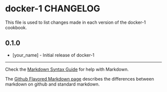 docker-1 CHANGELOG
==================

This file is used to list changes made in each version of the docker-1 cookbook.

0.1.0
-----
- [your_name] - Initial release of docker-1

- - -
Check the [Markdown Syntax Guide](http://daringfireball.net/projects/markdown/syntax) for help with Markdown.

The [Github Flavored Markdown page](http://github.github.com/github-flavored-markdown/) describes the differences between markdown on github and standard markdown.

